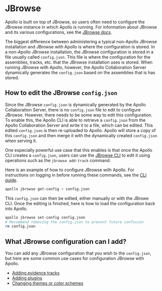 # JBrowse

Apollo is built on top of JBrowse, so users often need to configure the JBrowse
instance in which Apollo is running. For information about JBrowse and its
various configurations, see the [JBrowse docs](https://jbrowse.org/jb2/docs/).

The biggest difference between administering a typical non-Apollo JBrowse
installation and JBrowse with Apollo is where the configuration is stored. In a
non-Apollo JBrowse installation, the JBrowse configuration is stored in a file
usually called `config.json`. This file is where the configuration for the
assemblies, tracks, etc. that the JBrowse installation uses is stored. When
running JBrowse with Apollo, however, the Apollo Collaboration Server
dynamically generates the `config.json` based on the assemblies that is has
stored.

## How to edit the JBrowse `config.json`

Since the JBrowse `config.json` is dynamically generated by the Apollo
Collaboration Server, there is no `config.json` file to edit to configure
JBrowse. However, there needs to be some way to edit this configuration. To
enable this, the Apollo CLI is able to retrieve a `config.json` from the Apollo
Collaboration Server and write it to a file, which can be edited. This edited
`config.json` is then re-uploaded to Apollo. Apollo will store a copy of this
`config.json` and then merge it with the dynamically created `config.json` when
serving it.

One especially powerful use case that this enables is that once the Apollo CLI
creates a `config.json`, users can use the
[JBrowse CLI](https://jbrowse.org/jb2/docs/cli/) to edit it using operations
such as the `jbrowse add-track` command.

Here is an example of how to configure JBrowse with Apollo. For instructions on
logging in before running these commands, see the [CLI guide](cli).

```sh
apollo jbrowse get-config > config.json
```

This `config.json` can then be edited, either manually or with the JBrowe CLI.
Once the editing is finished, here is how to load the configuration back into
Apollo.

```sh
apollo jbrowse set-config config.json
# Recommend removing the config.json to prevent future confusion
rm config.json
```

## What JBrowse configuration can I add?

You can add any JBrowse configuration that you wish to the `config.json`, but
here are some common use cases for configuration JBrowse with Apollo.

- [Adding evidence tracks](evidence-tracks)
- [Adding plugins](plugins)
- [Changing themes or color schemes](themes-and-coloring)
